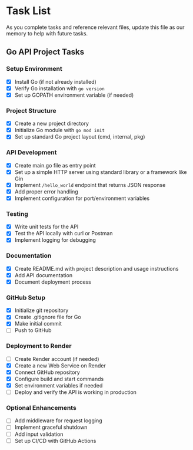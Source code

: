 # Task List

As you complete tasks and reference relevant files, update this file as our memory to help with future tasks.

## Go API Project Tasks

### Setup Environment
- [x] Install Go (if not already installed)
- [x] Verify Go installation with `go version`
- [x] Set up GOPATH environment variable (if needed)

### Project Structure
- [x] Create a new project directory
- [x] Initialize Go module with `go mod init`
- [x] Set up standard Go project layout (cmd, internal, pkg)

### API Development
- [x] Create main.go file as entry point
- [x] Set up a simple HTTP server using standard library or a framework like Gin
- [x] Implement `/hello_world` endpoint that returns JSON response
- [x] Add proper error handling
- [x] Implement configuration for port/environment variables

### Testing
- [x] Write unit tests for the API
- [x] Test the API locally with curl or Postman
- [x] Implement logging for debugging

### Documentation
- [x] Create README.md with project description and usage instructions
- [x] Add API documentation
- [x] Document deployment process

### GitHub Setup
- [x] Initialize git repository
- [x] Create .gitignore file for Go
- [x] Make initial commit
- [ ] Push to GitHub

### Deployment to Render
- [ ] Create Render account (if needed)
- [x] Create a new Web Service on Render
- [x] Connect GitHub repository
- [x] Configure build and start commands
- [x] Set environment variables if needed
- [ ] Deploy and verify the API is working in production

### Optional Enhancements
- [ ] Add middleware for request logging
- [ ] Implement graceful shutdown
- [ ] Add input validation
- [ ] Set up CI/CD with GitHub Actions
